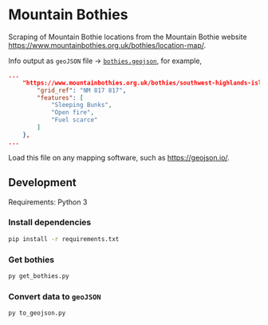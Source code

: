 # Mountain Bothies

Scraping of Mountain Bothie locations from the Mountain Bothie website <https://www.mountainbothies.org.uk/bothies/location-map/>.

Info output as `geoJSON` file -> [`bothies.geojson`](./bothies.geojson), for example,

```json
...
    "https://www.mountainbothies.org.uk/bothies/southwest-highlands-islands/essan/": {
        "grid_ref": "NM 817 817",
        "features": [
            "Sleeping Bunks",
            "Open fire",
            "Fuel scarce"
        ]
    },
...
```

Load this file on any mapping software, such as <https://geojson.io/>.

## Development

Requirements: Python 3

### Install dependencies

```bash
pip install -r requirements.txt
```

### Get bothies

```bash
py get_bothies.py
```

### Convert data to `geoJSON`

```bash
py to_geojson.py
```
